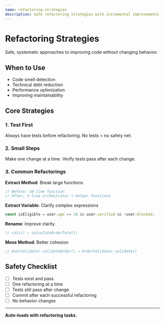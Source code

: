 ```yaml
---
name: refactoring-strategies
description: Safe refactoring strategies with incremental improvements, test-driven approach, and risk mitigation. Use when improving code quality, eliminating technical debt, or restructuring code.
---
```


# Refactoring Strategies

Safe, systematic approaches to improving code without changing behavior.

## When to Use

- Code smell detection
- Technical debt reduction
- Performance optimization
- Improving maintainability

## Core Strategies

### 1. Test First
Always have tests before refactoring. No tests = no safety net.

### 2. Small Steps
Make one change at a time. Verify tests pass after each change.

### 3. Common Refactorings

**Extract Method**: Break large functions
```typescript
// Before: 50-line function
// After: 5-line orchestrator + helper functions
```

**Extract Variable**: Clarify complex expressions
```typescript
const isEligible = user.age >= 18 && user.verified && !user.blocked;
```

**Rename**: Improve clarity
```typescript
// calc() → calculateOrderTotal()
```

**Move Method**: Better cohesion
```typescript
// UserValidator.validateOrder() → OrderValidator.validate()
```

## Safety Checklist

- [ ] Tests exist and pass
- [ ] One refactoring at a time
- [ ] Tests still pass after change
- [ ] Commit after each successful refactoring
- [ ] No behavior changes

---

**Auto-loads with refactoring tasks.**

